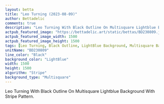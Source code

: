 ```yaml
---
layout: betta
title: "Leo Turning (2023-08-09)"
author: Bettadelic
comments: true
description: "Leo Turning With Black Outline On Multisquare Lightblue Background With Stripe Pattern."
actpub_featured_image: "https://bettadelic.art/static/bettas/BD230809.jpg"
actpub_featured_image_width: 1500
actpub_featured_image_height: 1500
tags: [Leo Turning, Black Outline, LightBlue Background, Multisquare Background Pattern, Stripe Pattern, August 2023]
unitName: "BD230809"
line_color: "Black"
background_color: "LightBlue"
width: 1500
height: 1500
algorithm: "Stripe"
background_type: "Multisquare"
---
```


Leo Turning With Black Outline On Multisquare Lightblue Background With Stripe Pattern.
